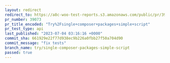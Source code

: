 ```yaml
---
layout: redirect
redirect_to: https://a8c-woo-test-reports.s3.amazonaws.com/public/pr/39073/api/index.html
pr_number: 39073
pr_title_encoded: "Try%2Fsingle+composer+packages+simple+script"
pr_test_type: api
last_published: "2023-07-04 03:16:16 +0000"
commit_sha: 661929e22f77d938ec9b226a0fbb27f50a704d90
commit_message: "fix tests"
branch_name: try/single-composer-packages-simple-script
passed: true
---
```


